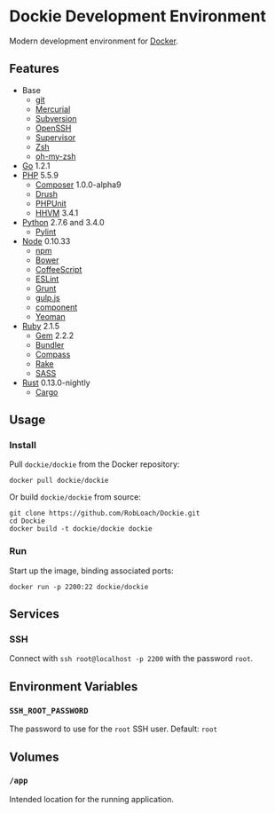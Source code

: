 # Dockie Development Environment

Modern development environment for [Docker](http://docker.io).


## Features

* Base
  * [git](http://www.git-scm.com)
  * [Mercurial](http://mercurial.selenic.com)
  * [Subversion](https://subversion.apache.org)
  * [OpenSSH](http://www.openssh.com)
  * [Supervisor](http://supervisord.org)
  * [Zsh](http://zsh.org)
  * [oh-my-zsh](http://ohmyz.sh)
* [Go](http://golang.org) 1.2.1
* [PHP](http://php.net) 5.5.9
  * [Composer](http://getcomposer.org) 1.0.0-alpha9
  * [Drush](http://github.com/drush-ops/drush)
  * [PHPUnit](http://phpunit.de)
  * [HHVM](http://hhvm.com) 3.4.1
* [Python](http://python.org) 2.7.6 and 3.4.0
  * [Pylint](http://pylint.org)
* [Node](http://nodejs.org) 0.10.33
  * [npm](http://npmjs.org)
  * [Bower](http://bower.io)
  * [CoffeeScript](http://coffeescript.org)
  * [ESLint](http://eslint.org)
  * [Grunt](http://gruntjs.com)
  * [gulp.js](http://gulpjs.com)
  * [component](http://component.io)
  * [Yeoman](http://yeoman.io)
* [Ruby](http://ruby-lang.org) 2.1.5
  * [Gem](http://rubygems.org) 2.2.2
  * [Bundler](http://bundler.io)
  * [Compass](http://compass-style.org)
  * [Rake](https://github.com/jimweirich/rake)
  * [SASS](http://sass-lang.com)
* [Rust](http://rust-lang.org) 0.13.0-nightly
  * [Cargo](http://crates.io)


## Usage

### Install

Pull `dockie/dockie` from the Docker repository:
```
docker pull dockie/dockie
```

Or build `dockie/dockie` from source:
```
git clone https://github.com/RobLoach/Dockie.git
cd Dockie
docker build -t dockie/dockie dockie
```

### Run

Start up the image, binding associated ports:
```
docker run -p 2200:22 dockie/dockie
```


## Services

### SSH

Connect with `ssh root@localhost -p 2200` with the password `root`.


## Environment Variables

### `SSH_ROOT_PASSWORD`
The password to use for the `root` SSH user. Default: `root`


## Volumes

### `/app`
Intended location for the running application.
